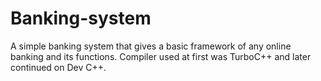 # Banking-system
A simple banking system that gives a basic framework of any online banking and its functions.
Compiler used at first was TurboC++ and later continued on Dev C++.
